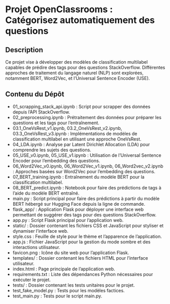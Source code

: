 # Projet OpenClassrooms : Catégorisez automatiquement des questions

## Description

Ce projet vise à développer des modèles de classification multilabel capables de prédire des tags pour des questions StackOverflow. Différentes approches de traitement du langage naturel (NLP) sont explorées, notamment BERT, Word2Vec, et l’Universal Sentence Encoder (USE).

## Contenu du Dépôt

- 01_scrapping_stack_api.ipynb : Script pour scrapper des données depuis l’API StackOverflow.
- 02_preprocessing.ipynb : Prétraitement des données pour préparer les questions et les tags pour l’entraînement.
- 03.1_OneVsRest_v1.ipynb, 03.2_OneVsRest_v2.ipynb, 03.3_OneVsRest_v3.ipynb : Implémentations de modèles de classification multilabel en utilisant une approche OneVsRest.
- 04_LDA.ipynb : Analyse par Latent Dirichlet Allocation (LDA) pour comprendre les sujets des questions.
- 05_USE_v0.ipynb, 05_USE_v1.ipynb : Utilisation de l’Universal Sentence Encoder pour l’embedding des questions.
- 06_Word2Vec_v0.ipynb, 06_Word2Vec_v1.ipynb, 06_Word2vec_v2.ipynb : Approches basées sur Word2Vec pour l’embedding des questions.
- 07_BERT_training.ipynb : Entraînement du modèle BERT pour la classification multilabel.
- 08_BERT_predict.ipynb : Notebook pour faire des prédictions de tags à l’aide du modèle BERT entraîné.
- main.py : Script principal pour faire des prédictions à partir du modèle BERT hébergé sur Hugging Face depuis la ligne de commande.
- flask_app/ : Application Flask pour déployer une interface web permettant de suggérer des tags pour des questions StackOverflow.
- app.py : Script Flask principal pour l’application web.
- static/ : Dossier contenant les fichiers CSS et JavaScript pour styliser et dynamiser l’interface web.
- style.css : Feuille de style pour le thème et l’apparence de l’application.
- app.js : Fichier JavaScript pour la gestion du mode sombre et des interactions utilisateur.
- favicon.png : Icône du site web pour l’application Flask.
- templates/ : Dossier contenant les fichiers HTML pour l’interface utilisateur.
- index.html : Page principale de l’application web.
- requirements.txt : Liste des dépendances Python nécessaires pour exécuter le projet.
- tests/ : Dossier contenant les tests unitaires pour le projet.
- test_fake_model.py : Tests pour les modèles factices.
- test_main.py : Tests pour le script main.py.
